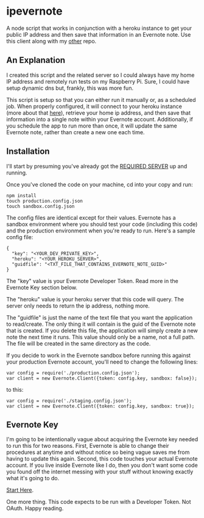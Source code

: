 # ipevernote
A node script that works in conjunction with a heroku instance to get your public IP address and then save that information in an Evernote note.  Use this client along with my [other](https://github.com/ChuckLangford/herokuipstream) repo.

## An Explanation
I created this script and the related server so I could always have my home IP address and remotely run tests on my Raspberry Pi. Sure, I could have setup dynamic dns but, frankly, this was more fun.

This script is setup so that you can either run it manually or, as a scheduled job. When properly configured, it will connect to your heroku instance (more about that [here](https://github.com/ChuckLangford/herokuipstream)), retrieve your home ip address, and then save that information into a single note within your Evernote account. Additionally, if you schedule the app to run more than once, it will update the same Evernote note, rather than create a new one each time.

## Installation
I'll start by presuming you've already got the [REQUIRED SERVER](https://github.com/ChuckLangford/herokuipstream) up and running.

Once you've cloned the code on your machine, cd into your copy and run:
```
npm install
touch production.config.json
touch sandbox.config.json
```
The config files are identical except for their values.  Evernote has a sandbox environment where you should test your code (including this code) and the production environment when you're ready to run. Here's a sample config file:
```
{
  "key": "<YOUR_DEV_PRIVATE_KEY>",
  "heroku": "<YOUR_HEROKU_SERVER>",
  "guidfile": "<TXT_FILE_THAT_CONTAINS_EVERNOTE_NOTE_GUID>"
}
```
The "key" value is your Evernote Developer Token.  Read more in the Evernote Key section below.

The "heroku" value is your heroku server that this code will query. The server only needs to return the ip address, nothing more.

The "guidfile" is just the name of the text file that you want the application to read/create.  The only thing it will contain is the guid of the Evernote note that is created.  If you delete this file, the application will simply create a new note the next time it runs.  This value should only be a name, not a full path.  The file will be created in the same directory as the code.

If you decide to work in the Evernote sandbox before running this against your production Evernote account, you'll need to change the following lines:
```
var config = require('./production.config.json');
var client = new Evernote.Client({token: config.key, sandbox: false});
```
to this:
```
var config = require('./staging.config.json');
var client = new Evernote.Client({token: config.key, sandbox: true});
```

## Evernote Key
I'm going to be intentionally vague about acquiring the Evernote key needed to run this for two reasons.  First, Evernote is able to change their procedures at anytime and without notice so being vague saves me from having to update this again.  Second, this code touches your actual Evernote account.  If you live inside Evernote like I do, then you don't want some code you found off the internet messing with your stuff without knowing exactly what it's going to do.

[Start Here](https://dev.evernote.com/).

One more thing.  This code expects to be run with a Developer Token.  Not OAuth.  Happy reading.

